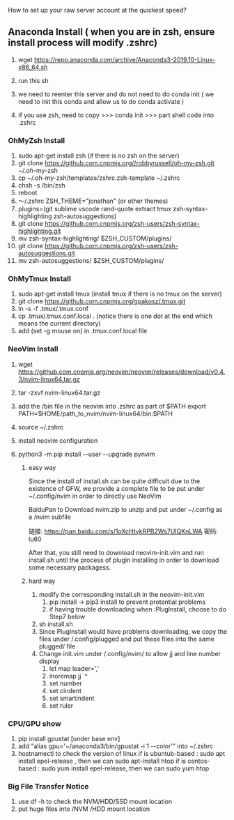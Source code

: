 How to set up your raw server account at the quickest speed?

## Anaconda Install ( when you are in zsh, ensure install process will modify .zshrc)

1. wget https://repo.anaconda.com/archive/Anaconda3-2019.10-Linux-x86_64.sh

2. run this sh
3. we need to reenter this server and do not need to do conda init ( we need to init this conda and allow us to do conda activate )
4. if you use zsh, need to copy >>> conda init >>> part shell code into .zshrc

### OhMyZsh Install

1. sudo apt-get install zsh (if there is no zsh on the server)
2. git clone https://github.com.cnpmjs.org//robbyrussell/oh-my-zsh.git ~/.oh-my-zsh
3. cp ~/.oh-my-zsh/templates/zshrc.zsh-template ~/.zshrc
4. chsh -s /bin/zsh
5. reboot
6. ～/.zshrc ZSH_THEME="jonathan" (or other themes)
7. plugins=(git sublime vscode rand-quote extract tmux zsh-syntax-highlighting zsh-autosuggestions)
8. git clone https://github.com.cnpmjs.org/zsh-users/zsh-syntax-highlighting.git
9. mv zsh-syntax-highlighting/ $ZSH_CUSTOM/plugins/
10. git clone https://github.com.cnpmjs.org/zsh-users/zsh-autosuggestions.git
11. mv zsh-autosuggestions/ $ZSH_CUSTOM/plugins/

### OhMyTmux Install

1. sudo apt-get install tmux (install tmux if there is no tmux on the server)
2. git clone https://github.com.cnpmjs.org/gpakosz/.tmux.git
3. ln -s -f .tmux/.tmux.conf
4. cp .tmux/.tmux.conf.local . (notice there is one dot at the end which means the current directory)
5. add (set -g mouse on) in .tmux.conf.local file

### NeoVim Install

1. wget https://github.com.cnpmjs.org/neovim/neovim/releases/download/v0.4.3/nvim-linux64.tar.gz

2. tar -zxvf nvim-linux64.tar.gz

3. add the /bin file in the neovim into .zshrc as part of \$PATH    export PATH=\$HOME/path_to_nvim/nvim-linux64/bin:\$PATH

4. source ~/.zshrc

5. install neovim configuration

6. python3 -m pip install --user --upgrade pynvim 

   1. easy way

      Since the install of install.sh can be quite difficult due to the existence of GFW, we provide a complete file to be put under ~/.config/nvim in order to directly use NeoVim

      BaiduPan to Download nvim.zip to unzip and put under  ~/.config as a /nvim subfile

      链接: https://pan.baidu.com/s/1oXcHtykRPB2Ws7UIQKnLWA  密码: lu60

      After that, you still need to download neovim-init.vim and run install.sh until the process of plugin installing in order to download some necessary packagess.
   2. hard way

      1. modify the corresponding install.sh in the neovim-init.vim
         1. pip install -> pip3 install to prevent protential problems
         2. if having trouble downloading when :PlugInstall, choose to do Step7 below
      2. sh install.sh
      3. Since PlugInstall would have problems downloading, we copy the files under /.config/plugged and put these files into the same plugged/ file 
      4. Change init.vim under /.config/nvim/ to allow jj and line number display
         1. let map leader=','
         2. inoremap jj <Esc>`^
         3. set number
         4. set cindent
         5. set smartindent
         6. set ruler

### CPU/GPU show 
1. pip install gpustat [under base env]
2. add "alias gpu='~/anaconda3/bin/gpustat -i 1 --color'" into ~/.zshrc
3. hostnamectl   to check the version of linux
   if is ubuntub-based : sudo apt install epel-release , then we can sudo apt-install htop
   if is centos-based  : sudo yum install epel-release, then we can sudo yum htop
   
### Big File Transfer Notice
1. use df -h to check the NVM/HDD/SSD mount location
2. put huge files into /NVM /HDD mount location
